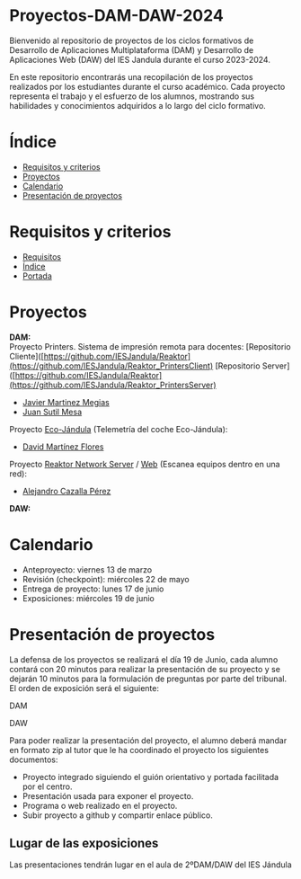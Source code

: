 # Proyectos-DAM-DAW-2024

Bienvenido al repositorio de proyectos de los ciclos formativos de Desarrollo de Aplicaciones Multiplataforma (DAM) y Desarrollo de Aplicaciones Web (DAW) del IES Jandula durante el curso 2023-2024.

En este repositorio encontrarás una recopilación de los proyectos realizados por los estudiantes durante el curso académico. Cada proyecto representa el trabajo y el esfuerzo de los alumnos, mostrando sus habilidades y conocimientos adquiridos a lo largo del ciclo formativo.

# Índice
- [Requisitos y criterios](#Requisitos-y-criterios)
- [Proyectos](#Proyectos)
- [Calendario](#Calendario)
- [Presentación de proyectos](#Presentación-de-proyectos)

# Requisitos y criterios
- [Requisitos](https://docs.google.com/document/d/1aVldU-vYqjzdnlaJivF8qRecJrzvUhO3MX2bvg395SU/edit?usp=sharing)
- [Índice](https://docs.google.com/document/d/125VUF7avkGyrspiLrequUlhDGRTdRzebOSh9M973gt0/edit?usp=sharing)
- [Portada](https://docs.google.com/document/d/1PuAnJ8C2DltWCEitBccll9HKhzG2b1G2xnnnsmm3FF8/edit?usp=sharing)
# Proyectos
**DAM:**<br>
Proyecto Printers. Sistema de impresión remota para docentes:
[Repositorio Cliente]([https://github.com/IESJandula/Reaktor](https://github.com/IESJandula/Reaktor_PrintersClient)
[Repositorio Server]([https://github.com/IESJandula/Reaktor](https://github.com/IESJandula/Reaktor_PrintersServer)
- [Javier Martinez Megias](https://github.com/JavierMartinezMegias)
- [Juan Sutil Mesa](https://github.com/jsutmes2712)

Proyecto [Eco-Jándula](https://github.com/IESJandula/EcoJandula) (Telemetría del coche Eco-Jándula):
- [David Martínez Flores](https://github.com/DavidMartinezFlores)

Proyecto [Reaktor Network Server](https://github.com/IESJandula/Reaktor_NetworkServer.git) / [Web](https://github.com/IESJandula/Reaktor_NetworkWeb.git) (Escanea equipos dentro en una red):
- [Alejandro Cazalla Pérez](https://github.com/aaleexcaazaallaa)


**DAW:**<br>


# Calendario
- Anteproyecto: viernes 13 de marzo
- Revisión (checkpoint): miércoles 22 de mayo
- Entrega de proyecto: lunes 17 de junio
- Exposiciones: miércoles 19 de junio
# Presentación de proyectos
La defensa de los proyectos se realizará el día 19 de Junio, cada alumno contará con 20 minutos para realizar la presentación de su proyecto y se dejarán 10 minutos para la formulación de preguntas por parte del tribunal.<br>
El orden de exposición será el siguiente:

DAM<br>


DAW<br>


Para poder realizar la presentación del proyecto, el alumno deberá mandar en formato zip al tutor que le ha coordinado el proyecto los siguientes documentos:
- Proyecto integrado siguiendo el guión orientativo y portada facilitada por el centro.
- Presentación usada para exponer el proyecto.
- Programa o web realizado en el proyecto.
- Subir proyecto a github y compartir enlace público.
## Lugar de las exposiciones
Las presentaciones tendrán lugar en el aula de 2ºDAM/DAW del IES Jándula
